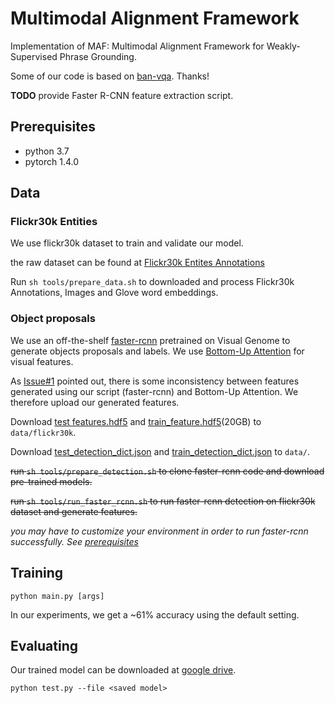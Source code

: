 # Multimodal Alignment Framework

Implementation of MAF: Multimodal Alignment Framework for Weakly-Supervised Phrase Grounding.

Some of our code is based on [ban-vqa](https://github.com/jnhwkim/ban-vqa). Thanks!

**TODO**
provide Faster R-CNN feature extraction script.


## Prerequisites
- python 3.7
- pytorch 1.4.0 


## Data

### Flickr30k Entities
We use flickr30k dataset to train and validate our model.

the raw dataset can be found at [Flickr30k Entites Annotations](https://github.com/BryanPlummer/flickr30k_entities/blob/master/annotations.zip)

Run
`
 sh tools/prepare_data.sh
`
to downloaded and process Flickr30k Annotations, Images and Glove word embeddings.


### Object proposals

We use an off-the-shelf [faster-rcnn](https://github.com/jwyang/faster-rcnn.pytorch) pretrained on Visual Genome 
to generate objects proposals and labels. 
We use [Bottom-Up Attention](https://github.com/airsplay/py-bottom-up-attention) for visual features.

As [Issue#1](https://github.com/qinzzz/Multimodal-Alignment-Framework/issues/1#issue-727382153) pointed out, there is some inconsistency
between features generated using our script (faster-rcnn) and Bottom-Up Attention.
We therefore upload our generated features.

Download [test features.hdf5](https://drive.google.com/file/d/1Uwv5S8qPp0rkCtR2bD8PNiYsJ0WL-u5a/view?usp=sharing) and [train_feature.hdf5](https://drive.google.com/file/d/1zxghit_mDyIKhZRemN6EDCZ3xMR4xPu5/view?usp=sharing)(20GB) to `data/flickr30k`.

Download [test_detection_dict.json](https://drive.google.com/file/d/1-r4u45EyxY7uaIk6VxCZxCiBxaOlaTC2/view?usp=sharing) and [train_detection_dict.json](https://drive.google.com/file/d/1_S-zyKF7F8SIEht6V66Sqbsz9TBqzY-P/view?usp=sharing) to `data/`.

~~run ` sh tools/prepare_detection.sh ` to clone faster-rcnn code and download pre-trained models.~~

~~run ` sh tools/run_faster_rcnn.sh ` to run faster-rcnn detection on flickr30k dataset and generate features.~~

*you may have to customize your environment in order to run faster-rcnn successfully. 
See [prerequisites](https://github.com/jwyang/faster-rcnn.pytorch#prerequisites)*


## Training

`
python main.py [args]
`

In our experiments, we get a ~61% accuracy using the default setting.


## Evaluating

Our trained model can be downloaded at [google drive](https://drive.google.com/file/d/1hVLDcsks2MuDJWpl2QB1H8DBCUefKCRY/view?usp=sharing).

`
python test.py --file <saved model>
`


